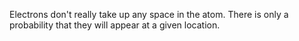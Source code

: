 Electrons don't really take up any space in the atom. There is only a probability that they will appear at a given location. 